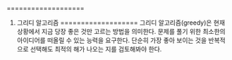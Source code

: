 ===================
1. 그리디 알고리즘
===================
    그리디 알고리즘(greedy)은 현재 상황에서 지금 당장 좋은 것만 고르는 방법을 의미한다.
    문제를 풀기 위한 최소한의 아이디어를 떠올릴 수 있는 능력을 요구한다.
    단순히 가장 좋아 보이는 것을 반복적으로 선택해도 최적의 해가 나오는 지를 검토해봐야 한다. 
